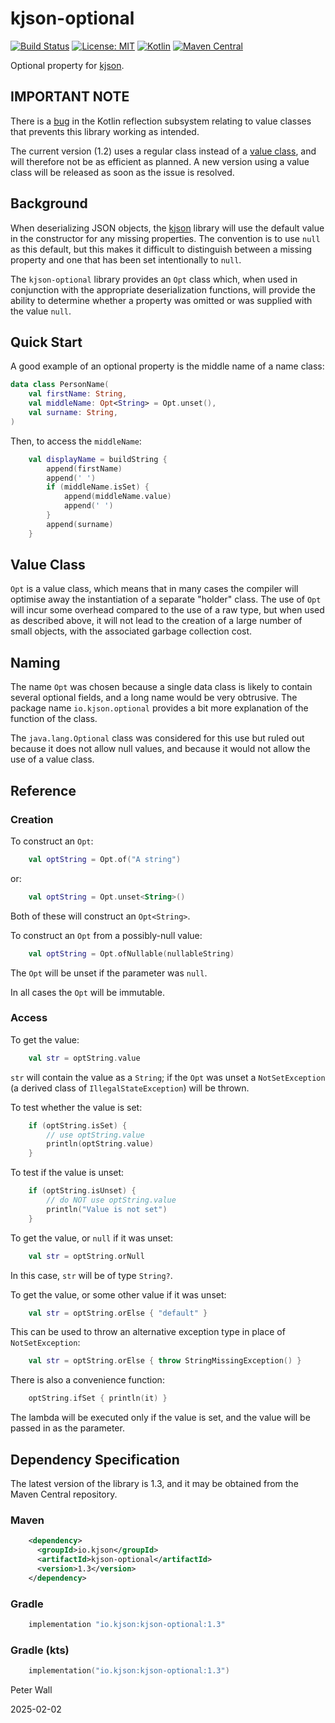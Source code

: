 # kjson-optional

[![Build Status](https://github.com/pwall567/kjson-optional/actions/workflows/build.yml/badge.svg)](https://github.com/pwall567/kjson-optional/actions/workflows/build.yml)
[![License: MIT](https://img.shields.io/badge/License-MIT-yellow.svg)](https://opensource.org/licenses/MIT)
[![Kotlin](https://img.shields.io/static/v1?label=Kotlin&message=v2.0.21&color=7f52ff&logo=kotlin&logoColor=7f52ff)](https://github.com/JetBrains/kotlin/releases/tag/v2.0.21)
[![Maven Central](https://img.shields.io/maven-central/v/io.kjson/kjson-optional?label=Maven%20Central)](https://search.maven.org/search?q=g:%22io.kjson%22%20AND%20a:%kjson-optional%22)

Optional property for [kjson](https://github.com/pwall567/kjson).

## IMPORTANT NOTE

There is a
[bug](https://youtrack.jetbrains.com/issue/KT-57357/Reflection-KotlinReflectionInternalError-when-using-callBy-on-constructor-that-has-inline-class-parameter-with-nullable-value)
in the Kotlin reflection subsystem relating to value classes that prevents this library working as intended.

The current version (1.2) uses a regular class instead of a [value class](#value-class), and will therefore not be as
efficient as planned.
A new version using a value class will be released as soon as the issue is resolved.

## Background

When deserializing JSON objects, the [kjson](https://github.com/pwall567/kjson) library will use the default value in
the constructor for any missing properties.
The convention is to use `null` as this default, but this makes it difficult to distinguish between a missing property
and one that has been set intentionally to `null`.

The `kjson-optional` library provides an `Opt` class which, when used in conjunction with the appropriate
deserialization functions, will provide the ability to determine whether a property was omitted or was supplied with the
value `null`.

## Quick Start

A good example of an optional property is the middle name of a name class:
```kotlin
data class PersonName(
    val firstName: String,
    val middleName: Opt<String> = Opt.unset(),
    val surname: String,
)
```

Then, to access the `middleName`:
```kotlin
    val displayName = buildString {
        append(firstName)
        append(' ')
        if (middleName.isSet) {
            append(middleName.value)
            append(' ')
        }
        append(surname)
    }
```

## Value Class

`Opt` is a value class, which means that in many cases the compiler will optimise away the instantiation of a separate
"holder" class.
The use of `Opt` will incur some overhead compared to the use of a raw type, but when used as described above, it will
not lead to the creation of a large number of small objects, with the associated garbage collection cost.

## Naming

The name `Opt` was chosen because a single data class is likely to contain several optional fields, and a long name
would be very obtrusive.
The package name `io.kjson.optional` provides a bit more explanation of the function of the class.

The `java.lang.Optional` class was considered for this use but ruled out because it does not allow null values, and
because it would not allow the use of a value class.

## Reference

### Creation

To construct an `Opt`:
```kotlin
    val optString = Opt.of("A string")
```
or:
```kotlin
    val optString = Opt.unset<String>()
```
Both of these will construct an `Opt<String>`.

To construct an `Opt` from a possibly-null value:
```kotlin
    val optString = Opt.ofNullable(nullableString)
```
The `Opt` will be unset if the parameter was `null`.

In all cases the `Opt` will be immutable.

### Access

To get the value:
```kotlin
    val str = optString.value
```
`str` will contain the value as a `String`; if the `Opt` was unset a `NotSetException` (a derived class of
`IllegalStateException`) will be thrown.

To test whether the value is set:
```kotlin
    if (optString.isSet) {
        // use optString.value
        println(optString.value)
    }
```

To test if the value is unset:
```kotlin
    if (optString.isUnset) {
        // do NOT use optString.value
        println("Value is not set")
    }
```

To get the value, or `null` if it was unset:
```kotlin
    val str = optString.orNull
```
In this case, `str` will be of type `String?`.

To get the value, or some other value if it was unset:
```kotlin
    val str = optString.orElse { "default" }
```
This can be used to throw an alternative exception type in place of `NotSetException`:
```kotlin
    val str = optString.orElse { throw StringMissingException() }
```

There is also a convenience function:
```kotlin
    optString.ifSet { println(it) }
```
The lambda will be executed only if the value is set, and the value will be passed in as the parameter.

## Dependency Specification

The latest version of the library is 1.3, and it may be obtained from the Maven Central repository.

### Maven
```xml
    <dependency>
      <groupId>io.kjson</groupId>
      <artifactId>kjson-optional</artifactId>
      <version>1.3</version>
    </dependency>
```
### Gradle
```groovy
    implementation "io.kjson:kjson-optional:1.3"
```
### Gradle (kts)
```kotlin
    implementation("io.kjson:kjson-optional:1.3")
```

Peter Wall

2025-02-02
